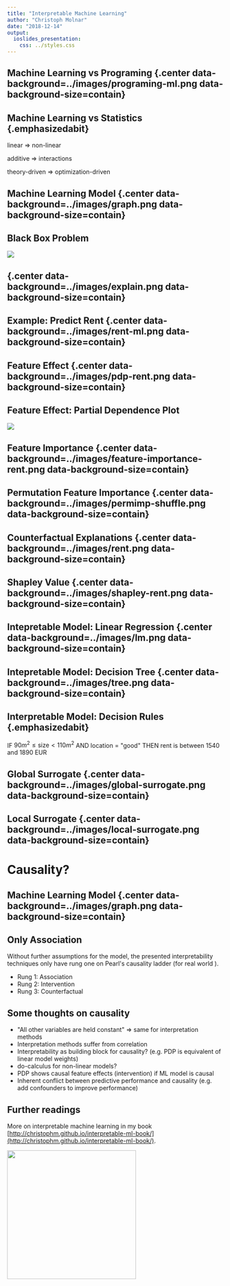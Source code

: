 ```yaml
---
title: "Interpretable Machine Learning"
author: "Christoph Molnar"
date: "2018-12-14"
output:
  ioslides_presentation:
    css: ../styles.css
---
```


## Machine Learning vs Programing {.center data-background=../images/programing-ml.png data-background-size=contain}


## Machine Learning vs Statistics  {.emphasizedabit}

linear $\Rightarrow$ non-linear

additive $\Rightarrow$ interactions

theory-driven $\Rightarrow$ optimization-driven

## Machine Learning Model  {.center data-background=../images/graph.png data-background-size=contain}

## Black Box Problem

![](../images/iml-ml.png)


## {.center data-background=../images/explain.png data-background-size=contain}

## Example: Predict Rent {.center data-background=../images/rent-ml.png data-background-size=contain}

## Feature Effect {.center data-background=../images/pdp-rent.png data-background-size=contain}


## Feature Effect: Partial Dependence Plot

![](../images/pdp.gif)


## Feature Importance {.center data-background=../images/feature-importance-rent.png data-background-size=contain}

## Permutation Feature Importance {.center data-background=../images/permimp-shuffle.png data-background-size=contain}

## Counterfactual Explanations {.center data-background=../images/rent.png data-background-size=contain}

## Shapley Value {.center data-background=../images/shapley-rent.png data-background-size=contain}

## Intepretable Model: Linear Regression {.center data-background=../images/lm.png data-background-size=contain}

## Intepretable Model: Decision Tree {.center data-background=../images/tree.png data-background-size=contain}

## Interpretable Model: Decision Rules {.emphasizedabit}

IF $90m^2\leq \text{size} < 110m^2$  AND location $=$ "good" THEN rent is between 1540 and 1890 EUR

## Global Surrogate {.center data-background=../images/global-surrogate.png data-background-size=contain}

## Local Surrogate {.center data-background=../images/local-surrogate.png data-background-size=contain}



# Causality?

## Machine Learning Model  {.center data-background=../images/graph.png data-background-size=contain}


## Only Association

Without further assumptions for the model, the presented interpretability techniques only have rung one on Pearl's causality ladder (for real world ).

- Rung 1: Association
- Rung 2: Intervention
- Rung 3: Counterfactual


## Some thoughts on causality

- "All other variables are held constant" $\Rightarrow$ same for interpretation methods
- Interpretation methods suffer from correlation
- Interpretability as building block for causality? (e.g. PDP is equivalent of linear model weights)
- do-calculus for non-linear models?
- PDP shows causal feature effects (intervention) if ML model is causal
- Inherent conflict between predictive performance and causality (e.g. add confounders to improve performance)


<!--
## Example

- ML model predicts shoe size
- Features height and weight correlated (height causal for weight)
- We analyse model effect / importance of height on shoe size
- Involves creating unrealistic people (2m, 50kg)
- Weight is not changed based on height
- Always measures direct effect, but not total (bc. excludes indirect effect)
- Model not causal DAG

-->

## Further readings   
More on interpretable machine learning in my book [http://christophm.github.io/interpretable-ml-book/](http://christophm.github.io/interpretable-ml-book/).

<img src="../images/cover-bordered.jpg" width=300/>


